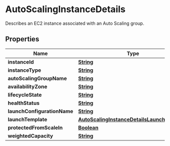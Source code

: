 

# AutoScalingInstanceDetails

Describes an EC2 instance associated with an Auto Scaling group.

## Properties

| Name | Type | Description | Notes |
|------------ | ------------- | ------------- | -------------|
|**instanceId** | [**String**](String.md) |  |  |
|**instanceType** | [**String**](String.md) |  |  [optional] |
|**autoScalingGroupName** | [**String**](String.md) |  |  |
|**availabilityZone** | [**String**](String.md) |  |  |
|**lifecycleState** | [**String**](String.md) |  |  |
|**healthStatus** | [**String**](String.md) |  |  |
|**launchConfigurationName** | [**String**](String.md) |  |  [optional] |
|**launchTemplate** | [**AutoScalingInstanceDetailsLaunchTemplate**](AutoScalingInstanceDetailsLaunchTemplate.md) |  |  [optional] |
|**protectedFromScaleIn** | [**Boolean**](Boolean.md) |  |  |
|**weightedCapacity** | [**String**](String.md) |  |  [optional] |



